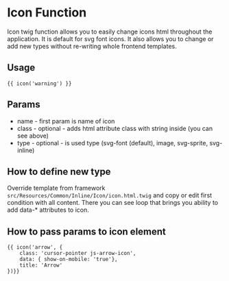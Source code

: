 # Icon Function
Icon twig function allows you to easily change icons html throughout the application.
It is default for svg font icons.
It also allows you to change or add new types without re-writing whole frontend templates.

## Usage

```twig
{{ icon('warning') }}
```

## Params
* name - first param is name of icon
* class - optional - adds html attribute class with string inside (you can see above)
* type - optional - is used type (svg-font (default), image, svg-sprite, svg-inline)

## How to define new type
Override template from framework `src/Resources/Common/Inline/Icon/icon.html.twig` and copy or edit first condition with all content.
There you can see loop that brings you ability to add data-* attributes to icon.

## How to pass params to icon element

```twig
{{ icon('arrow', { 
    class: 'cursor-pointer js-arrow-icon', 
    data: { show-on-mobile: 'true'},
    title: 'Arrow'
})}}
```
